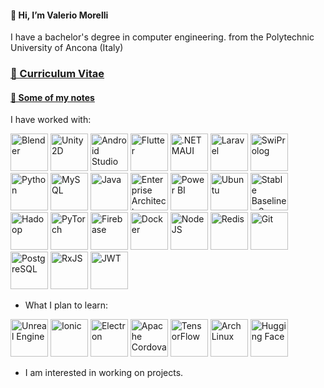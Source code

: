 #### 👋 Hi, I’m Valerio Morelli

I have a bachelor's degree in computer engineering. from the Polytechnic University of Ancona (Italy)

### [📄 Curriculum Vitae](https://github.com/user-attachments/files/16922316/Valerio.Morelli.-.Curriculum.Vitae.pdf)
#### [📒 Some of my notes](https://github.com/MrPio/UNI-Notes)

I have worked with:

<img src="https://upload.wikimedia.org/wikipedia/commons/thumb/0/0c/Blender_logo_no_text.svg/768px-Blender_logo_no_text.svg.png" height="60rem" title="Blender"> <img src="https://user-images.githubusercontent.com/61319844/156958898-1f821b0d-21a8-444c-bc01-3cc3f49a44e8.png" height="60rem" title="Unity 2D"> <img src="https://static-00.iconduck.com/assets.00/android-studio-icon-486x512-zp9um7zl.png" height="60rem" title="Android Studio"> <img src="https://web-strapi.mrmilu.com/uploads/flutter_logo_470e9f7491.png" height="60rem" title="Flutter"> <img src="https://miro.medium.com/v2/resize:fit:400/1*r9PHaS8b0YCrOnMu9tZz9g.png" height="60rem" title=".NET MAUI"> <img src="https://github.com/user-attachments/assets/751fa0ed-059f-4346-83e7-4c54a21323c8" height="60rem" title="Laravel"> <img src="https://cdn.icon-icons.com/icons2/2107/PNG/512/file_type_prolog_icon_130230.png" height="60rem" title="SwiProlog"> <img src="https://static-00.iconduck.com/assets.00/python-icon-512x512-48og66bp.png" height="60rem" title="Python"> <img src="https://cdn-icons-png.flaticon.com/512/5968/5968313.png" height="60rem" title="MySQL"> <img src="https://cdn-icons-png.flaticon.com/512/5968/5968282.png" height="60rem" title="Java"> <img src="https://github.com/MrPio/MrPio/assets/22773005/4ff5946f-e536-4d7e-9c1c-a7c660b0cb27" height="60rem" title="Enterprise Architect"> <img src="https://static-00.iconduck.com/assets.00/power-bi-icon-1536x2048-0xah5g2o.png" height="60rem" title="Power BI"> <img src="https://upload.wikimedia.org/wikipedia/commons/9/9e/UbuntuCoF.svg" height="60rem" title="Ubuntu"> <img src="https://github.com/MrPio/MrPio/assets/22773005/abadbbb3-1126-4025-b086-2370ae61318e" height="60rem" title="Stable Baselines 3"> <img src="https://cdn.worldvectorlogo.com/logos/hadoop.svg" height="60rem" title="Hadoop"> <img src="https://upload.wikimedia.org/wikipedia/commons/thumb/1/10/PyTorch_logo_icon.svg/640px-PyTorch_logo_icon.svg.png" height="60rem" title="PyTorch">
  <img src="https://upload.wikimedia.org/wikipedia/commons/f/fd/Firebase_Logo_%28No_wordmark%29_%282024-%29.svg" height="60rem" title="Firebase"> <img src="https://github.com/user-attachments/assets/452eb402-92f2-4e11-bad1-35287f0bf0c5" height="60rem" title="Docker">
 <img src="https://upload.wikimedia.org/wikipedia/commons/d/d9/Node.js_logo.svg" height="60rem" title="NodeJS">
 <img src="https://www.geekandjob.com/uploads/wiki/5f6231ac011726c714dfa5bad0c05c4a4c8ad8c4.png" height="60rem" title="Redis">
 <img src="https://upload.wikimedia.org/wikipedia/commons/thumb/3/3f/Git_icon.svg/2048px-Git_icon.svg.png" height="60rem" title="Git">
 <img src="https://upload.wikimedia.org/wikipedia/commons/2/29/Postgresql_elephant.svg" height="60rem" title="PostgreSQL">
 <img src="https://rxjs.dev/generated/images/marketing/home/Rx_Logo-512-512.png" height="60rem" title="RxJS">
  <img src="https://cdn.worldvectorlogo.com/logos/jwt-3.svg" height="60rem" title="JWT">

- What I plan to learn:

<img src="https://github.com/MrPio/MrPio/assets/22773005/97920227-b04f-4b5b-8596-d143e69c29e1" height="60rem" title="Unreal Engine"> <img src="https://www.svgrepo.com/show/353912/ionic-icon.svg" height="60rem" title="Ionic"> <img src="https://upload.wikimedia.org/wikipedia/commons/thumb/9/91/Electron_Software_Framework_Logo.svg/2048px-Electron_Software_Framework_Logo.svg.png" height="60rem" title="Electron"> <img src="https://www.geekandjob.com/uploads/wiki/5fd2279663a119d26b5924521938d9eb.png" height="60rem" title="Apache Cordova"> <img src="https://upload.wikimedia.org/wikipedia/commons/thumb/2/2d/Tensorflow_logo.svg/1915px-Tensorflow_logo.svg.png" height="60rem" title="TensorFlow">  <img src="https://www.raspberryitaly.com/wp-content/uploads/2015/04/Arch-linux-logo.png" height="60rem" title="Arch Linux">
<img src="https://workable-application-form.s3.amazonaws.com/advanced/production/61557f91d9510741dc62e7f8/c3635b59-a3d2-444a-b636-a9d0061dcdde" height="60rem" title="Hugging Face">
- I am interested in working on projects.
<!---
MrPio/MrPio is a ✨ special ✨ repository because its `README.md` (this file) appears on your GitHub profile.
You can click the Preview link to take a look at your changes.
--->
